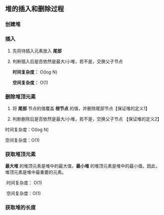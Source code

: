 ## 堆的插入和删除过程

### 创建堆





### 插入

1. 先将待插入元素放入 **尾部**

2. 判断插入后是否依然是最大/小堆，若不是，交换父子节点

   **时间复杂度：** O(log N)

   **空间复杂度：** O(1)

### 删除堆顶元素

1. 将 **尾部** 节点的值覆盖 **根节点** 的值，并删除尾部节点【保证堆的定义1】

2. 判断删除后是否依然是最大/小堆，若不是，交换父子节点 【保证堆的定义2】

  时间复杂度：O(log N)

  空间复杂度：O(1)

### 获取堆顶元素

**最大堆** 的堆顶元素是堆中的最大值，**最小堆** 的堆顶元素是堆中的最小值。因此，堆顶元素是堆中最重要的元素。

​     时间复杂度： O(1)

​     空间复杂度：O(1)

### 获取堆的长度



